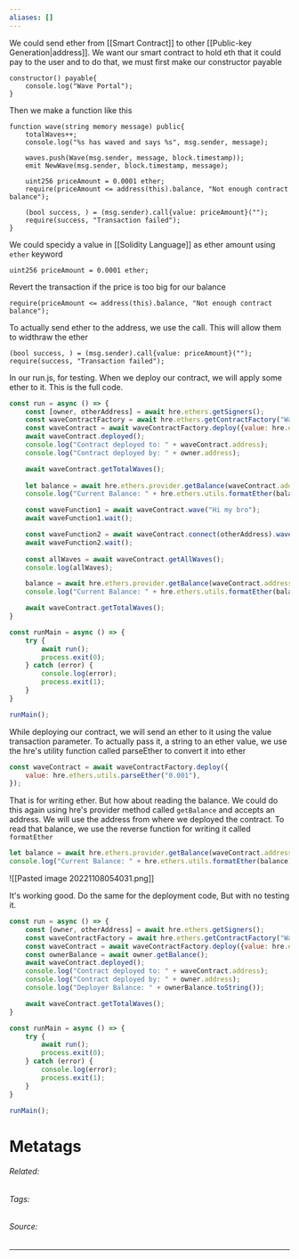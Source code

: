 ```yaml
---
aliases: []
---
```

We could send ether from [[Smart Contract]] to other [[Public-key Generation|address]].
We want our smart contract to hold eth that it could pay to the user and to do that, we must first make our constructor payable
```solidity
constructor() payable{
	console.log("Wave Portal");
}
```

Then we make a function like this
```solidity
function wave(string memory message) public{
	totalWaves++;
	console.log("%s has waved and says %s", msg.sender, message);
	
	waves.push(Wave(msg.sender, message, block.timestamp));
	emit NewWave(msg.sender, block.timestamp, message);

	uint256 priceAmount = 0.0001 ether;
	require(priceAmount <= address(this).balance, "Not enough contract balance");

	(bool success, ) = (msg.sender).call{value: priceAmount}("");
	require(success, "Transaction failed");
}
```

We could specidy a value in [[Solidity Language]] as ether amount using `ether` keyword
```solidity
uint256 priceAmount = 0.0001 ether;
```

Revert the transaction if the price is too big for our balance
```solidity
require(priceAmount <= address(this).balance, "Not enough contract balance");
```

To actually send ether to the address, we use the call. This will allow them to widthraw the ether
```solidity
(bool success, ) = (msg.sender).call{value: priceAmount}("");
require(success, "Transaction failed");
```

In our run.js, for testing. When we deploy our contract, we will apply some ether to it. This is the full code. 
```javascript
const run = async () => {
    const [owner, otherAddress] = await hre.ethers.getSigners();
    const waveContractFactory = await hre.ethers.getContractFactory("WavePortal");
    const waveContract = await waveContractFactory.deploy({value: hre.ethers.utils.parseEther("0.1")});
    await waveContract.deployed();
    console.log("Contract deployed to: " + waveContract.address);
    console.log("Contract deployed by: " + owner.address);

    await waveContract.getTotalWaves();
    
    let balance = await hre.ethers.provider.getBalance(waveContract.address);
    console.log("Current Balance: " + hre.ethers.utils.formatEther(balance));

    const waveFunction1 = await waveContract.wave("Hi my bro");
    await waveFunction1.wait();

    const waveFunction2 = await waveContract.connect(otherAddress).wave("Sup, how's going?");
    await waveFunction2.wait();
    
    const allWaves = await waveContract.getAllWaves();
    console.log(allWaves);

    balance = await hre.ethers.provider.getBalance(waveContract.address);
    console.log("Current Balance: " + hre.ethers.utils.formatEther(balance));

    await waveContract.getTotalWaves();
}

const runMain = async () => {
    try {
        await run();
        process.exit(0);
    } catch (error) {
        console.log(error);
        process.exit(1);
    }
}

runMain();
```

While deploying our contract, we will send an ether to it using the value transaction parameter. To actually pass it, a string to an ether value, we use the hre's utility function called parseEther to convert it into ether
```js
const waveContract = await waveContractFactory.deploy({
	value: hre.ethers.utils.parseEther("0.001"),
});
```

That is for writing ether. But how about reading the balance. We could do this again using hre's provider method called `getBalance` and accepts an address. We will use the address from where we deployed the contract. To read that balance, we use the reverse function for writing it called `formatEther`
```js
let balance = await hre.ethers.provider.getBalance(waveContract.address);
console.log("Current Balance: " + hre.ethers.utils.formatEther(balance));
```

![[Pasted image 20221108054031.png]]

It's working good. Do the same for the deployment code, But with no testing it.
```js
const run = async () => {
    const [owner, otherAddress] = await hre.ethers.getSigners();
    const waveContractFactory = await hre.ethers.getContractFactory("WavePortal");
    const waveContract = await waveContractFactory.deploy({value: hre.ethers.utils.parseEther("0.1")});
    const ownerBalance = await owner.getBalance();
    await waveContract.deployed();
    console.log("Contract deployed to: " + waveContract.address);
    console.log("Contract deployed by: " + owner.address);
    console.log("Deployer Balance: " + ownerBalance.toString());

    await waveContract.getTotalWaves();
}

const runMain = async () => {
    try {
        await run();
        process.exit(0);
    } catch (error) {
        console.log(error);
        process.exit(1);
    }
}

runMain();
```



# Metatags
###### Related: 
###### Tags: 
###### Source: 

---